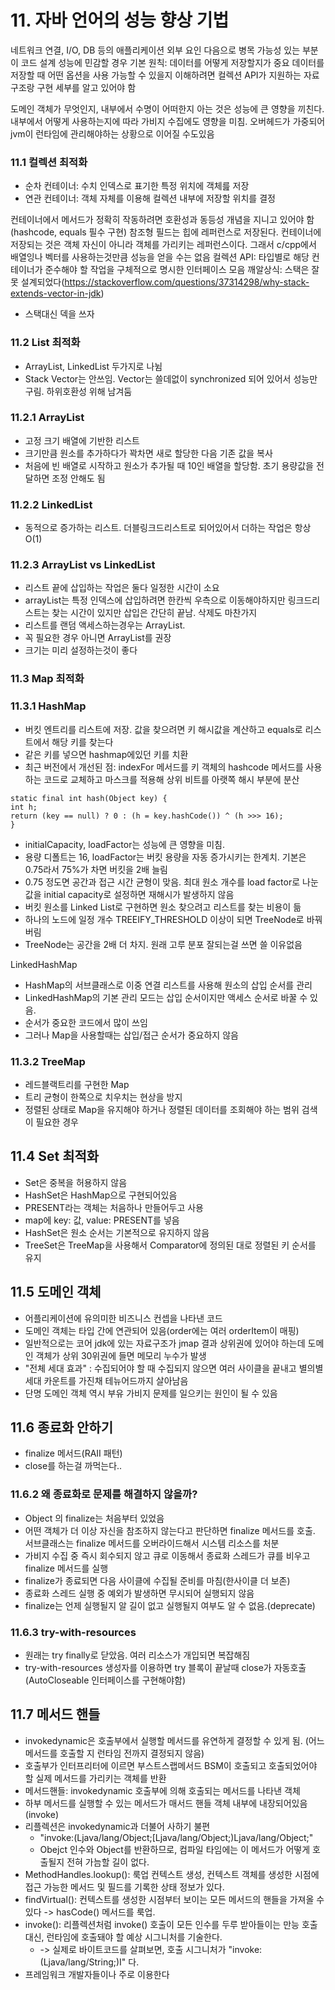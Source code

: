 # 11. 자바 언어의 성능 향상 기법
네트워크 연결, I/O, DB 등의 애플리케이션 외부 요인 다음으로 병목 가능성 있는 부분이 코드 설계
성능에 민감할 경우 기본 원칙: 데이터를 어떻게 저장할지가 중요
데이터를 저장할 때 어떤 옵션을 사용 가능할 수 있을지 이해하려면 컬렉션 API가 지원하는 자료구조랑 구현 세부를 알고 있어야 함

도메인 객체가 무엇인지, 내부에서 수명이 어떠한지 아는 것은 성능에 큰 영향을 끼친다. 
내부에서 어떻게 사용하는지에 따라 가비지 수집에도 영향을 미침.
오버헤드가 가중되어 jvm이 런타임에 관리해야하는 상황으로 이어질 수도있음

### 11.1 컬렉션 최적화
- 순차 컨테이너: 수치 인덱스로 표기한 특정 위치에 객체릂 저장
- 연관 컨테이너: 객체 자체를 이용해 컬렉션 내부에 저장할 위치를 결정

컨테이너에서 메서드가 정확히 작동하려면 호환성과 동등성 개념을 지니고 있어야 함(hashcode, equals 필수 구현)
참조형 필드는 힙에 레퍼런스로 저장된다. 컨테이너에 저장되는 것은 객체 자신이 아니라 객체를 가리키는 레퍼런스이다. 그래서 c/cpp에서 배열잉나 벡터를 사용하는것만큼 성능을 얻을 수는 없음
컬렉션 API: 타입별로 해당 컨테이너가 준수해야 할 작업을 구체적으로 명시한 인터페이스 모음
깨알상식: 스택은 잘못 설계되었다(https://stackoverflow.com/questions/37314298/why-stack-extends-vector-in-jdk)
- 스택대신 덱을 쓰자

### 11.2 List 최적화
- ArrayList, LinkedList 두가지로 나뉨
- Stack Vector는 안쓰임. Vector는 쓸데없이 synchronized 되어 있어서 성능만 구림. 하위호환성 위해 남겨둠

### 11.2.1 ArrayList
- 고정 크기 배열에 기반한 리스트
- 크기만큼 원소를 추가하다가 꽉차면 새로 할당한 다음 기존 값을 복사
- 처음에 빈 배열로 시작하고 원소가 추가될 때 10인 배열을 할당함. 초기 용량값을 전달하면 조정 안해도 됨

### 11.2.2 LinkedList
- 동적으로 증가하는 리스트. 더블링크드리스트로 되어있어서 더하는 작업은 항상 O(1)

### 11.2.3 ArrayList vs LinkedList
- 리스트 끝에 삽입하는 작업은 둘다 일정한 시간이 소요
- arrayList는 특정 인덱스에 삽입하려면 한칸씩 우측으로 이동해야하지만 링크드리스트는 찾는 시간이 있지만 삽입은 간단히 끝남. 삭제도 마찬가지
- 리스트를 랜덤 액세스하는경우는 ArrayList.
- 꼭 필요한 경우 아니면 ArrayList를 권장
- 크기는 미리 설정하는것이 좋다

### 11.3 Map 최적화
### 11.3.1 HashMap
- 버킷 엔트리를 리스트에 저장. 값을 찾으려면 키 해시값을 계산하고 equals로 리스트에서 해당 키를 찾는다
- 같은 키를 넣으면 hashmap에있던 키를 치환
- 최근 버전에서 개선된 점: indexFor 메서드를 키 객체의 hashcode 메서드를 사용하는 코드로 교체하고 마스크를 적용해 상위 비트를 아랫쪽 해시 부분에 분산
```
static final int hash(Object key) {
int h;
return (key == null) ? 0 : (h = key.hashCode()) ^ (h >>> 16);
}
```
- initialCapacity, loadFactor는 성능에 큰 영향을 미침. 
- 용량 디폴트는 16, loadFactor는 버킷 용량을 자동 증가시키는 한계치. 기본은 0.75라서 75%가 차면 버킷을 2배 늘림
- 0.75 정도면 공간과 접근 시간 균형이 맞음. 최대 원소 개수를 load factor로 나눈 값을 initial capacity로 설정하면 재해시가 발생하지 않음
- 버킷 원소를 Linked List로 구현하면 원소 찾으려고 리스트를 찾는 비용이 듦
- 하나의 노드에 일정 개수 TREEIFY_THRESHOLD 이상이 되면 TreeNode로 바꿔버림
- TreeNode는 공간을 2배 더 차지. 원래 고루 분포 잘되는걸 쓰면 쓸 이유없음

LinkedHashMap
- HashMap의 서브클래스로 이중 연결 리스트를 사용해 원소의 삽입 순서를 관리
- LinkedHashMap의 기본 관리 모드는 삽입 순서이지만 액세스 순서로 바꿀 수 있음. 
- 순서가 중요한 코드에서 많이 쓰임
- 그러나 Map을 사용할때는 삽입/접근 순서가 중요하지 않음

### 11.3.2 TreeMap
- 레드블랙트리를 구현한 Map
- 트리 균형이 한쪽으로 치우치는 현상을 방지
- 정렬된 상태로 Map을 유지해야 하거나 정렬된 데이터를 조회해야 하는 범위 검색이 필요한 경우

## 11.4 Set 최적화
- Set은 중복을 허용하지 않음
- HashSet은 HashMap으로 구현되어있음
- PRESENT라는 객체는 처음하나 만들어두고 사용
- map에 key: 값, value: PRESENT를 넣음
- HashSet은 원소 순서는 기본적으로 유지하지 않음
- TreeSet은 TreeMap을 사용해서 Comparator에 정의된 대로 정렬된 키 순서를 유지

## 11.5 도메인 객체
- 어플리케이션에 유의미한 비즈니스 컨셉을 나타낸 코드
- 도메인 객체는 타입 간에 연관되어 있음(order에는 여러 orderItem이 매핑)
- 일반적으로는 코어 jdk에 있는 자료구조가 jmap 결과 상위권에 있어야 하는데 도메인 객체가 상위 30위권에 들면 메모리 누수가 발생
- "전체 세대 효과" : 수집되어야 할 때 수집되지 않으면 여러 사이클을 끝내고 별의별 세대 카운트를 가진채 테뉴어드까지 살아남음
- 단명 도메인 객체 역시 부유 가비지 문제를 일으키는 원인이 될 수 있음

## 11.6 종료화 안하기
- finalize 메서드(RAII 패턴)
- close를 하는걸 까먹는다..

### 11.6.2 왜 종료화로 문제를 해결하지 않을까?
- Object 의 finalize는 처음부터 있었음
- 어떤 객체가 더 이상 자신을 참조하지 않는다고 판단하면 finalize 메서드를 호출. 서브클래스는 finalize 메서드를 오버라이드해서 시스템 리소스를 처분
- 가비지 수집 중 즉시 회수되지 않고 큐로 이동해서 종료화 스레드가 큐를 비우고 finalize 메서드를 실행
- finalize가 종료되면 다음 사이클에 수집될 준비를 마침(한사이클 더 보존)
- 종료화 스레드 실행 중 예외가 발생하면 무시되어 실행되지 않음
- finalize는 언제 실행될지 알 길이 없고 실행될지 여부도 알 수 없음.(deprecate)

### 11.6.3 try-with-resources
- 원래는 try finally로 닫았음. 여러 리소스가 개입되면 복잡해짐
- try-with-resources 생성자를 이용하면 try 블록이 끝날때 close가 자동호출(AutoCloseable 인터페이스를 구현해야함)


## 11.7 메서드 핸들
- invokedynamic은 호출부에서 실행할 메서드를 유연하게 결정할 수 있게 됨. (어느 메서드를 호출할 지 런타임 전까지 결정되지 않음)
- 호출부가 인터프리터에 이르면 부스트스랩메서드 BSM이 호출되고 호출되었어야 할 실제 메서드를 가리키는 객체를 반환
- 메서드핸들: invokedynamic 호출부에 의해 호출되는 메서드를 나타낸 객체
- 하부 메서드를 실행할 수 있는 메서드가 매서드 핸들 객체 내부에 내장되어있음(invoke)
- 리플렉션은 invokedynamic과 더불어 사하기 불편
  - "invoke:(Ljava/lang/Object;[Ljava/lang/Object;)Ljava/lang/Object;" 
  -  Obejct 인수와 Object를 반환하므로, 컴파일 타임에는 이 메서드가 어떻게 호출될지 전혀 가늠할 길이 없다.
- MethodHandles.lookup(): 룩업 컨텍스트 생성, 컨텍스트 객체를 생성한 시점에 접근 가능한 메서드 및 필드를 기록한 상태 정보가 있다. 
- findVirtual(): 컨텍스트를 생성한 시점부터 보이는 모든 메서드의 핸들을 가져올 수 있다 -> hasCode() 메서드를 룩업. 
- invoke(): 리플렉션처럼 invoke() 호출이 모든 인수를 두루 받아들이는 만능 호출 대신, 런타임에 호출돼야 할 예상 시그니처를 기술한다. 
  - -> 실제로 바이트코드를 살펴보면, 호출 시그니처가 "invoke:(Ljava/lang/String;)I" 다.
- 프레임워크 개발자들이나 주로 이용한다
